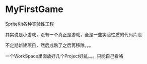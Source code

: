 MyFirstGame
===========

SpriteKit各种实验性工程

其实说是小游戏，没有一个真正是游戏，全是一些实验性质的代码片段  

不定期新建项目，然后成熟了之后再移除。。。  

一个WorkSpace里面放好几个Project好乱。。。只能自己看咯  


